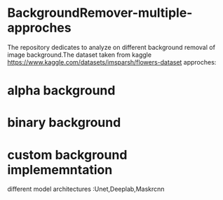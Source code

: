 # BackgroundRemover-multiple-approches
The repository dedicates to analyze on different background removal of image background.The dataset taken from kaggle 
https://www.kaggle.com/datasets/imsparsh/flowers-dataset
approches:

# alpha background

# binary background

# custom background implememntation

different model architectures :Unet,Deeplab,Maskrcnn
          
